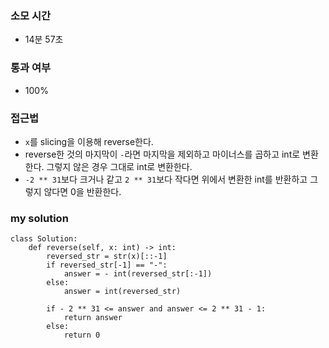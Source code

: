 ### 소모 시간
- 14분 57초

### 통과 여부
- 100%

### 접근법
- `x`를 slicing을 이용해 reverse한다.
- reverse한 것의 마지막이 `-`라면 마지막을 제외하고 마이너스를 곱하고 int로 변환한다. 그렇지 않은 경우 그대로 int로 변환한다.
- `-2 ** 31`보다 크거나 같고 `2 ** 31`보다 작다면 위에서 변환한 int를 반환하고 그렇지 않다면 0을 반환한다.

### my solution
```
class Solution:
    def reverse(self, x: int) -> int:
        reversed_str = str(x)[::-1]
        if reversed_str[-1] == "-":
            answer = - int(reversed_str[:-1])
        else:
            answer = int(reversed_str)
        
        if - 2 ** 31 <= answer and answer <= 2 ** 31 - 1:
            return answer
        else:
            return 0
```
